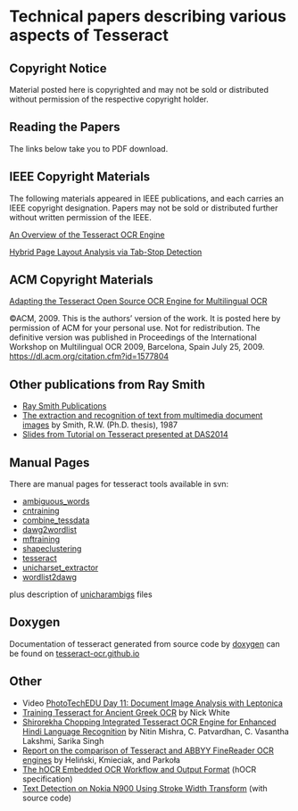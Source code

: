 # Technical papers describing various aspects of Tesseract

## Copyright Notice

Material posted here is copyrighted and may not be sold or distributed without permission of the respective copyright holder.

## Reading the Papers

The links below take you to PDF download.

## IEEE Copyright Materials

The following materials appeared in IEEE publications, and each carries an IEEE copyright designation. Papers may not be sold or distributed further without written permission of the IEEE.

[An Overview of the Tesseract OCR Engine](https://github.com/tesseract-ocr/docs/blob/master/tesseracticdar2007.pdf)

[Hybrid Page Layout Analysis via Tab-Stop Detection](https://github.com/tesseract-ocr/docs/blob/master/PageLayoutAnalysisICDAR2.pdf)


## ACM Copyright Materials

[Adapting the Tesseract Open Source OCR Engine for Multilingual OCR](https://github.com/tesseract-ocr/docs/blob/master/MOCRadaptingtesseract2.pdf)

©ACM, 2009. This is the authors’ version of the work. It is posted here by permission of ACM for your personal use. Not for redistribution. The definitive version was published in Proceedings of the International Workshop on Multilingual OCR 2009, Barcelona,
Spain July 25, 2009. https://dl.acm.org/citation.cfm?id=1577804

## Other publications from Ray Smith

  * [Ray Smith Publications](http://research.google.com/pubs/author4479.html)
  * [The extraction and recognition of text from multimedia document images](http://ethos.bl.uk/OrderDetails.do?uin=uk.bl.ethos.380162) by Smith, R.W. (Ph.D. thesis), 1987
  * [Slides from Tutorial on Tesseract presented at DAS2014](https://drive.google.com/file/d/0B7l10Bj_LprhbUlIUFlCdGtDYkE/edit?usp=sharing)

## Manual Pages

There are manual pages for tesseract tools available in svn:
  * [ambiguous\_words](https://github.com/tesseract-ocr/tesseract/blob/master/doc/ambiguous_words.1.asc)
  * [cntraining](https://github.com/tesseract-ocr/tesseract/blob/master/doc/cntraining.1.asc)
  * [combine\_tessdata](https://github.com/tesseract-ocr/tesseract/blob/master/doc/combine_tessdata.1.asc)
  * [dawg2wordlist](https://github.com/tesseract-ocr/tesseract/blob/master/doc/dawg2wordlist.1.asc)
  * [mftraining](https://github.com/tesseract-ocr/tesseract/blob/master/doc/mftraining.1.asc)
  * [shapeclustering](https://github.com/tesseract-ocr/tesseract/blob/master/doc/shapeclustering.1.asc)
  * [tesseract](https://github.com/tesseract-ocr/tesseract/blob/master/doc/tesseract.1.asc)
  * [unicharset\_extractor](https://github.com/tesseract-ocr/tesseract/blob/master/doc/unicharset_extractor.1.asc)
  * [wordlist2dawg](https://github.com/tesseract-ocr/tesseract/blob/master/doc/wordlist2dawg.1.asc)

plus description of [unicharambigs](https://github.com/tesseract-ocr/tesseract/blob/master/doc/unicharset.5.asc) files

## Doxygen

Documentation of tesseract generated from source code by [doxygen](http://www.doxygen.org) can be found on [tesseract-ocr.github.io](https://tesseract-ocr.github.io/index.html)

## Other

  * Video [PhotoTechEDU Day 11: Document Image Analysis with Leptonica](https://www.youtube.com/watch?v=pCZtGRUa_7s)
  * [Training Tesseract for Ancient Greek OCR](http://eutypon.gr/eutypon/pdf/e2012-29/e29-a01.pdf) by Nick White
  * [Shirorekha Chopping Integrated Tesseract OCR Engine for Enhanced Hindi Language Recognition](http://research.ijcaonline.org/volume39/number6/pxc3877076.pdf) by Nitin Mishra, C. Patvardhan, C. Vasantha Lakshmi, Sarika Singh
  * [Report on the comparison of Tesseract and ABBYY FineReader OCR engines](http://lib.psnc.pl/dlibra/docmetadata?id=358&from=publication&showContent=true) by Heliński, Kmieciak, and Parkoła
  * [The hOCR Embedded OCR Workflow and Output Format](https://github.com/kba/hocr-spec/blob/master/hocr-spec.md) (hOCR specification)
  * [Text Detection on Nokia N900 Using Stroke Width Transform](https://sites.google.com/site/roboticssaurav/strokewidthnokia) (with source code)